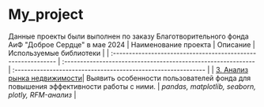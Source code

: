 # My_project
Данные проекты были выполнен по заказу Благотворительного фонда АиФ "Доброе Сердце" в мае 2024
| Наименование проекта                | Описание                                                     | Используемые библиотеки                                                         |
| :------------------------------------------------------------ | :------------------------------------------------------------ | :------------------------------------------------------------ |
| [3. Анализ рынка недвижимости](https://github.com/Natalyas23/Portfolio/blob/main/3.%20Анализ%20рынка%20недвижимости)| Выявить особенности пользователей фонда для повышения эффективности работы с ними. | *pandas, matplotlib, seaborn, plotly, RFM-анализ* |
